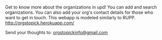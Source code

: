 Get to know more about the organizations in upd! You can add and search organizations. You can also add your org's contact details for those who want to get in touch. This webapp is modeled similarly to RUPP.
http://orgstopick.herokuapp.com/

Send your thoughts to:
orgstopickinfo@gmail.com
